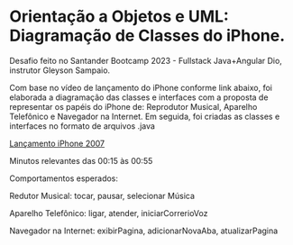 # Orientação a Objetos e UML: Diagramação de Classes do iPhone.

Desafio feito no Santander Bootcamp 2023 - Fullstack Java+Angular Dio, instrutor Gleyson Sampaio.

Com base no vídeo de lançamento do iPhone conforme link abaixo, foi elaborada a diagramação das classes e interfaces com a proposta de representar os papéis do iPhone de: Reprodutor Musical, Aparelho Telefônico e Navegador na Internet. Em seguida, foi criadas as classes e interfaces no formato de arquivos .java

 [Lançamento iPhone 2007](https://www.youtube.com/watch?v=9ou608QQRq8)

Minutos relevantes das 00:15 às 00:55

Comportamentos esperados:

Redutor Musical: tocar, pausar, selecionar Música

Aparelho Telefônico: ligar, atender, iniciarCorrerioVoz

Navegador na Internet: exibirPagina, adicionarNovaAba, atualizarPagina
